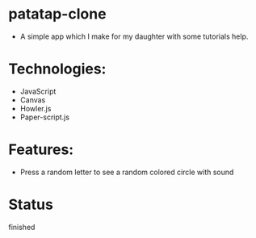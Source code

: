 # patatap-clone
- A simple app which I make for my daughter with some tutorials help.
  

# Technologies: 
- JavaScript
- Canvas
- Howler.js
- Paper-script.js

# Features:

- Press a random letter to see a random colored circle with sound

# Status
finished

